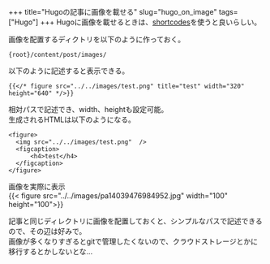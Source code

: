 +++
title="Hugoの記事に画像を載せる"
slug="hugo_on_image"
tags=["Hugo"]
+++
Hugoに画像を載せるときは、[shortcodes](https://gohugo.io/content-management/shortcodes/)を使うと良いらしい。

画像を配置するディクトリを以下のように作っておく。

```
{root}/content/post/images/
```

以下のように記述すると表示できる。   

```
{{</* figure src="../../images/test.png" title="test" width="320" height="640" */>}}
```

相対パスで記述でき、width、heightも設定可能。  
生成されるHTMLは以下のようになる。

```
<figure>
  <img src="../../images/test.png"  />
  <figcaption>
      <h4>test</h4>
  </figcaption>
</figure>
```

画像を実際に表示  
{{< figure src="../../images/pa14039476984952.jpg" width="100" height="100">}}

記事と同じディレクトリに画像を配置しておくと、シンプルなパスで記述できるので、その辺は好みで。  
画像が多くなりすぎるとgitで管理したくないので、クラウドストレージとかに移行するとかしないとな...  
